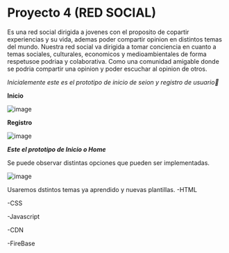 # Proyecto 4 (RED SOCIAL)

Es una red social dirigida a jovenes con el proposito de copartir experiencias y su vida, ademas poder compartir opinion en distintos temas del mundo.
Nuestra red social va dirigida a tomar conciencia en cuanto a temas sociales, culturales, economicos y medioambientales de forma respetusoe podriaa y colaborativa.
Como una comunidad amigable donde se podria compartir una opinion y poder escuchar al opinion de otros.


_Inicialemente este es el prototipo de inicio de seion y registro de usuario🍒_

**Inicio**



![image](https://user-images.githubusercontent.com/94127469/149954514-501f773c-1f67-4673-a2dd-bc7b3ffd21fa.png)

**Registro**


![image](https://user-images.githubusercontent.com/94127469/149954601-1e5bce47-f333-408a-ac7c-ab1226b1088b.png)

***Este el prototipo de Inicio o Home***

 Se puede observar distintas opciones que pueden ser implementadas.
 
 ![image](https://user-images.githubusercontent.com/94127469/149955025-ab2f6770-3f1b-47b8-b685-bb264edeb72d.png)


Usaremos dstintos temas ya aprendido y nuevas plantillas.
 -HTML
 
 -CSS
 
 -Javascript
 
 -CDN
 
 -FireBase
